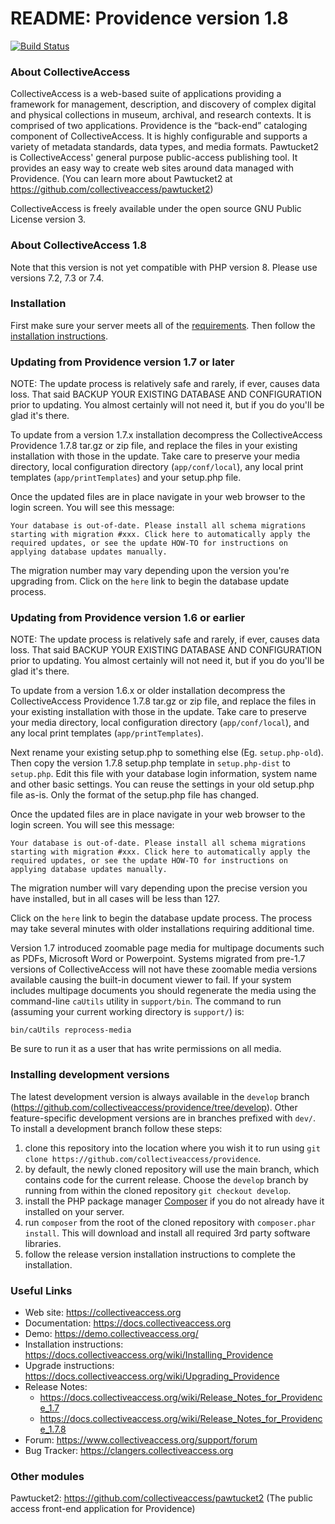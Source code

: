 # README: Providence version 1.8

[![Build Status](https://secure.travis-ci.org/collectiveaccess/providence.png?branch=master)](http://travis-ci.org/collectiveaccess/providence)

### About CollectiveAccess

CollectiveAccess is a web-based suite of applications providing a framework for management, description, and discovery of complex digital and physical collections in museum, archival, and research contexts. It is comprised of two applications. Providence is the “back-end” cataloging component of CollectiveAccess. It is highly configurable and supports a variety of metadata standards, data types, and media formats. Pawtucket2 is CollectiveAccess' general purpose public-access publishing tool. It provides an easy way to create web sites around data managed with Providence. (You can learn more about Pawtucket2 at https://github.com/collectiveaccess/pawtucket2)

CollectiveAccess is freely available under the open source GNU Public License version 3.

### About CollectiveAccess 1.8

Note that this version is not yet compatible with PHP version 8. Please use versions 7.2, 7.3 or 7.4.


### Installation

First make sure your server meets all of the [requirements](https://docs.collectiveaccess.org/wiki/Requirements). Then follow the [installation instructions](https://docs.collectiveaccess.org/wiki/Installing_Providence). 

### Updating from Providence version 1.7 or later

NOTE: The update process is relatively safe and rarely, if ever, causes data loss. That said BACKUP YOUR EXISTING DATABASE AND CONFIGURATION prior to updating. You almost certainly will not need it, but if you do you'll be glad it's there.

To update from a version 1.7.x installation decompress the CollectiveAccess Providence 1.7.8 tar.gz or zip file, and replace the files in your existing installation with those in the update. Take care to preserve your media directory, local configuration directory (`app/conf/local`), any local print templates (`app/printTemplates`) and your setup.php file.

Once the updated files are in place navigate in your web browser to the login screen. You will see this message:

```
Your database is out-of-date. Please install all schema migrations starting with migration #xxx. Click here to automatically apply the required updates, or see the update HOW-TO for instructions on applying database updates manually.
```
 
The migration number may vary depending upon the version you're upgrading from. Click on the `here` link to begin the database update process. 


### Updating from Providence version 1.6 or earlier

NOTE: The update process is relatively safe and rarely, if ever, causes data loss. That said BACKUP YOUR EXISTING DATABASE AND CONFIGURATION prior to updating. You almost certainly will not need it, but if you do you'll be glad it's there.

To update from a version 1.6.x or older installation decompress the CollectiveAccess Providence 1.7.8 tar.gz or zip file, and replace the files in your existing installation with those in the update. Take care to preserve your media directory, local configuration directory (`app/conf/local`), and any local print templates (`app/printTemplates`). 

Next rename your existing setup.php to something else (Eg. `setup.php-old`). Then copy the version 1.7.8 setup.php template in `setup.php-dist` to `setup.php`. Edit this file with your database login information, system name and other basic settings. You can reuse the settings in your old setup.php file as-is. Only the format of the setup.php file has changed. 

Once the updated files are in place navigate in your web browser to the login screen. You will see this message:

```
Your database is out-of-date. Please install all schema migrations starting with migration #xxx. Click here to automatically apply the required updates, or see the update HOW-TO for instructions on applying database updates manually.
```
 
The migration number will vary depending upon the precise version you have installed, but in all cases will be less than 127.
 
Click on the `here` link to begin the database update process. The process may take several minutes with older installations requiring additional time. 

Version 1.7 introduced zoomable page media for multipage documents such as PDFs, Microsoft Word or Powerpoint. Systems migrated from pre-1.7 versions of CollectiveAccess will not have these zoomable media versions available causing the built-in document viewer to fail. If your system includes multipage documents you should regenerate the media using the command-line `caUtils` utility in `support/bin`. The command to run (assuming your current working directory is `support/`) is:

```
bin/caUtils reprocess-media 
```

Be sure to run it as a user that has write permissions on all media.

### Installing development versions

The latest development version is always available in the `develop` branch (https://github.com/collectiveaccess/providence/tree/develop). Other feature-specific development versions are in branches prefixed with `dev/`. To install a development branch follow these steps:

1. clone this repository into the location where you wish it to run using `git clone https://github.com/collectiveaccess/providence`.
2. by default, the newly cloned repository will use the main branch, which contains code for the current release. Choose the `develop` branch by running from within the cloned repository `git checkout develop`.
3. install the PHP package manager [Composer](https://getcomposer.org) if you do not already have it installed on your server.
4. run `composer` from the root of the cloned repository with `composer.phar install`. This will download and install all required 3rd party software libraries. 
5. follow the release version installation instructions to complete the installation.

### Useful Links

* Web site: https://collectiveaccess.org
* Documentation: https://docs.collectiveaccess.org
* Demo: https://demo.collectiveaccess.org/
* Installation instructions: https://docs.collectiveaccess.org/wiki/Installing_Providence
* Upgrade instructions: https://docs.collectiveaccess.org/wiki/Upgrading_Providence
* Release Notes:  
  * https://docs.collectiveaccess.org/wiki/Release_Notes_for_Providence_1.7
  * https://docs.collectiveaccess.org/wiki/Release_Notes_for_Providence_1.7.8
* Forum: https://www.collectiveaccess.org/support/forum
* Bug Tracker: https://clangers.collectiveaccess.org


### Other modules

Pawtucket2: https://github.com/collectiveaccess/pawtucket2 (The public access front-end application for Providence)
